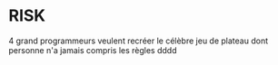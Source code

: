 # RISK
4 grand programmeurs veulent recréer le célèbre jeu de plateau dont personne n'a jamais compris les règles
dddd
